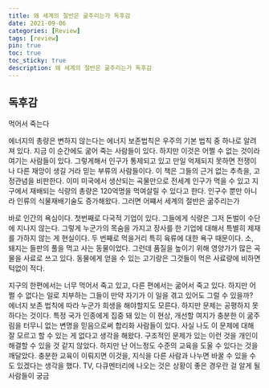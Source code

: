 ```yaml
---
title: 왜 세계의 절반은 굶주리는가 독후감
date: 2021-09-06
categories: [Review]
tags: [review]
pin: true
toc: true
toc_sticky: true
description: 왜 세계의 절반은 굶주리는가 독후감
---
```


## __독후감__

먹어서 죽는다

에너지의 총량은 변하지 않는다는 에너지 보존법칙은 우주의 기본 법칙 중 하나로 알려져 있다. 지금 이 순간에도 굶어 죽는 사람들이 있다. 하지만 이것은 어쩔 수 없는 것이라 여기는 사람들이 있다. 그렇게해서 인구가 통제되고 있고 만일 억제되지 못하면 전쟁이나 다른 재앙이 생길 거라 믿는 부류의 사람들이다. 이 책은 그들의 근거 없는 추측을, 고정관념을 비판한다. 이미 미국에서 생산되는 곡물만으로 전세계 인구가 먹을 수 있고 지구에서 재배되는 식량의 총량은 120억명을 먹여살릴 수 있다고 한다. 인구수 뿐만 아니라 인류의 식물재배기술도 증가해왔다. 그러면 어쨰서 세계의 절반은 굶주리는가

바로 인간의 욕심이다. 첫번째로 다국적 기업이 있다. 그들에게 식량은 그저 돈벌이 수단에 지나지 않는다. 그렇게 누군가의 목숨을 가지고 장사를 한 기업에 대해서 특별히 제재를 가하지 않는 게 현실이다. 두 번째로 먹을거리 특히 육류에 대한 욕구 때문이다. 소, 돼지는 들판의 풀을 먹고 사는 동물이었다. 그런데 품질을 높이기 위해 영양가가 많은 곡물을 사료로 쓰고 있다. 동물에게 얻을 수 있는 고기랑은 그것들이 먹은 사료량에 비하면 턱없이 적다.

지구의 한편에서는 너무 먹어서 죽고 있고, 다른 편에서는 굶어서 죽고 있다. 하지만 어쩔 수 없다는 일로 치부하는 그들이 만약 자기가 이 일을 겪고 있어도 그럴 수 있을까? 에너지 보존 법칙에 따라 누군가 희생을 해야할지도 모른다. 하지만 문제는 공평하지 못하다는 것이다. 특정 국가 인종에게 집중 돼 있는 이 현상, 개선할 여지가 충분한 이 굶주림을 터무니 없는 변명을 믿음으로써 합리화 사람들이 있다. 사실 나도 이 문제에 대해 잘 모르고 할 수 있는 게 없다고 생각을 해왔다. 구조적인 문제가 있는 이런 것을 개인이 해결할 수 있을 것 같지 않았다. 하지만 난 어느정도 수준의 교육을 도울 수 있다는 것을 깨달았다. 충분한 교육이 이뤄지면 이것을, 지식을 다른 사람과 나누면 바꿀 수 있을 수도 있겠다는 생각을 했다. TV, 다큐멘터리에 나오는 것은 상황이 좋은 경우란 걸 알게 될 사람들이 궁금
